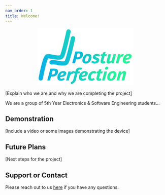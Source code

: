 ```yaml
---
nav_order: 1
title: Welcome!
---
```


<div align="center"> 
  <img src="images/logo.svg" alt="Logo for PosturePerfection" width="300">
</div>

[Explain who we are and why we are completing the project]

We are a group of 5th Year Electronics & Software Engineering students...

## Demonstration

[Include a video or some images demonstrating the device]

## Future Plans

[Next steps for the project]

## Support or Contact

Please reach out to us [here](/about-us) if you have any questions.